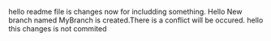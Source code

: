 hello readme file is changes now for includding something. Hello New branch named MyBranch is created.There is a conflict will be occured.
hello this changes is not commited